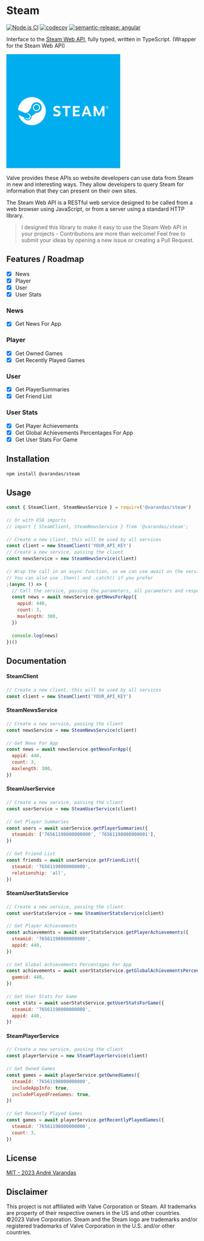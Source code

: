 # Steam

[![Node.js CI](https://github.com/AndreVarandas/steam/actions/workflows/node.js.yml/badge.svg)](https://github.com/AndreVarandas/steam/actions/workflows/node.js.yml) [![codecov](https://codecov.io/gh/AndreVarandas/steam/branch/main/graph/badge.svg?token=JDDDDK5A04)](https://codecov.io/gh/AndreVarandas/steam) [![semantic-release: angular](https://img.shields.io/badge/semantic--release-angular-e10079?logo=semantic-release)](https://github.com/semantic-release/semantic-release)

Interface to the [Steam Web API](https://steamcommunity.com/dev), fully typed, written in TypeScript. (Wrapper for the Steam Web API)

![Steam](extra/steam-logo.jpg)

Valve provides these APIs so website developers can use data from Steam in new and interesting ways. They allow developers to query Steam for information that they can present on their own sites.

The Steam Web API is a RESTful web service designed to be called from a web browser using JavaScript, or from a server using a standard HTTP library.

> I designed this library to make it easy to use the Steam Web API in your projects - Contributions are more than welcome! Feel free to submit your ideas by opening a new issue or creating a Pull Request.

## Features / Roadmap

- [x] News
- [x] Player
- [x] User
- [x] User Stats

### News

- [x] Get News For App

### Player

- [x] Get Owned Games
- [x] Get Recently Played Games

### User

- [x] Get PlayerSummaries
- [x] Get Friend List

### User Stats

- [x] Get Player Achievements
- [x] Get Global Achievements Percentages For App
- [x] Get User Stats For Game

## Installation

```bash
npm install @varandas/steam
```

## Usage

```javascript
const { SteamClient, SteamNewsService } = require('@varandas/steam')

// Or with ES6 imports
// import { SteamClient, SteamNewsService } from '@varandas/steam';

// Create a new client, this will be used by all services
const client = new SteamClient('YOUR_API_KEY')
// Create a new service, passing the client
const newsService = new SteamNewsService(client)

// Wrap the call in an async function, so we can use await on the service call on this example
// You can also use .then() and .catch() if you prefer
;(async () => {
  // Call the service, passing the parameters, all parameters and response are typed
  const news = await newsService.getNewsForApp({
    appid: 440,
    count: 3,
    maxlength: 300,
  })

  console.log(news)
})()
```

## Documentation

#### SteamClient

```javascript
// Create a new client, this will be used by all services
const client = new SteamClient('YOUR_API_KEY')
```

#### SteamNewsService

```javascript
// Create a new service, passing the client
const newsService = new SteamNewsService(client)

// Get News For App
const news = await newsService.getNewsForApp({
  appid: 440,
  count: 3,
  maxlength: 300,
})
```

#### SteamUserService

```javascript
// Create a new service, passing the client
const userService = new SteamUserService(client)

// Get Player Summaries
const users = await userService.getPlayerSummaries({
  steamids: ['76561198000000000', '76561198000000001'],
})

// Get Friend List
const friends = await userService.getFriendList({
  steamid: '76561198000000000',
  relationship: 'all',
})
```

#### SteamUserStatsService

```javascript
// Create a new service, passing the client
const userStatsService = new SteamUserStatsService(client)

// Get Player Achievements
const achievements = await userStatsService.getPlayerAchievements({
  steamid: '76561198000000000',
  appid: 440,
})

// Get Global Achievements Percentages For App
const achievements = await userStatsService.getGlobalAchievementsPercentagesForApp({
  gameid: 440,
})

// Get User Stats For Game
const stats = await userStatsService.getUserStatsForGame({
  steamid: '76561198000000000',
  appid: 440,
})
```

#### SteamPlayerService

```javascript
// Create a new service, passing the client
const playerService = new SteamPlayerService(client)

// Get Owned Games
const games = await playerService.getOwnedGames({
  steamId: '76561198000000000',
  includeAppInfo: true,
  includePlayedFreeGames: true,
})

// Get Recently Played Games
const games = await playerService.getRecentlyPlayedGames({
  steamid: '76561198000000000',
  count: 3,
})
```

## License

[MIT - 2023 André Varandas](LICENSE)

## Disclaimer

This project is not affiliated with Valve Corporation or Steam. All trademarks are property of their respective owners in the US and other countries.
©2023 Valve Corporation. Steam and the Steam logo are trademarks and/or registered trademarks of Valve Corporation in the U.S. and/or other countries.
